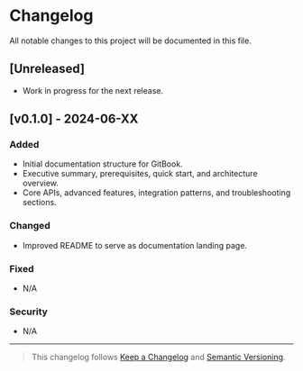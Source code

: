 # Changelog

All notable changes to this project will be documented in this file.

## [Unreleased]
- Work in progress for the next release.

## [v0.1.0] - 2024-06-XX
### Added
- Initial documentation structure for GitBook.
- Executive summary, prerequisites, quick start, and architecture overview.
- Core APIs, advanced features, integration patterns, and troubleshooting sections.

### Changed
- Improved README to serve as documentation landing page.

### Fixed
- N/A

### Security
- N/A

---

> This changelog follows [Keep a Changelog](https://keepachangelog.com/en/1.0.0/) and [Semantic Versioning](https://semver.org/).
